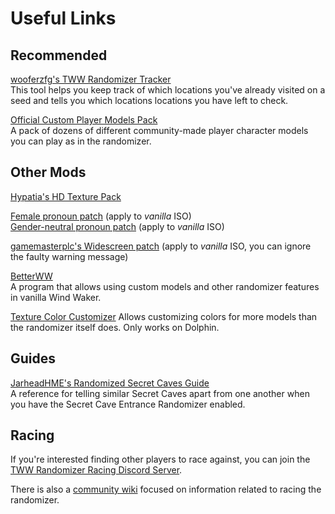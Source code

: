 
# Useful Links

## Recommended

[wooferzfg's TWW Randomizer Tracker](http://www.wooferzfg.me/tww-rando-tracker/)  
This tool helps you keep track of which locations you've already visited on a seed and tells you which locations locations you have left to check.  

[Official Custom Player Models Pack](https://github.com/Sage-of-Mirrors/Custom-Wind-Waker-Player-Models)  
A pack of dozens of different community-made player character models you can play as in the randomizer.  

## Other Mods

[Hypatia's HD Texture Pack](https://forums.dolphin-emu.org/Thread-hypatia-s-tloz-the-wind-waker-hd-pack-v2-0)

[Female pronoun patch](https://gamebanana.com/mods/51112) (apply to *vanilla* ISO)  
[Gender-neutral pronoun patch](http://www.romhacking.net/hacks/2906/) (apply to *vanilla* ISO)  

[gamemasterplc's Widescreen patch](https://www.dropbox.com/s/5huyf6r3drynq1c/The%20Legend%20of%20Zelda%20The%20Wind%20Waker%20Widescreen.zip?dl=1) (apply to *vanilla* ISO, you can ignore the faulty warning message)

[BetterWW](https://github.com/WideBoner/betterww)  
A program that allows using custom models and other randomizer features in vanilla Wind Waker.

[Texture Color Customizer](https://github.com/xXVevzZXx/Wind-Waker-texture-customizer/releases)
Allows customizing colors for more models than the randomizer itself does. Only works on Dolphin.

## Guides

[JarheadHME's Randomized Secret Caves Guide](https://drive.google.com/file/d/1mPhzoxL0wAPs7-a5Q1tM5AOx5jpb3lx9/view)  
A reference for telling similar Secret Caves apart from one another when you have the Secret Cave Entrance Randomizer enabled.  

## Racing

If you're interested finding other players to race against, you can join the [TWW Randomizer Racing Discord Server](https://discord.gg/HQP3cAF).

There is also a [community wiki](https://twwrando.com/index.php/Main_Page) focused on information related to racing the randomizer.
